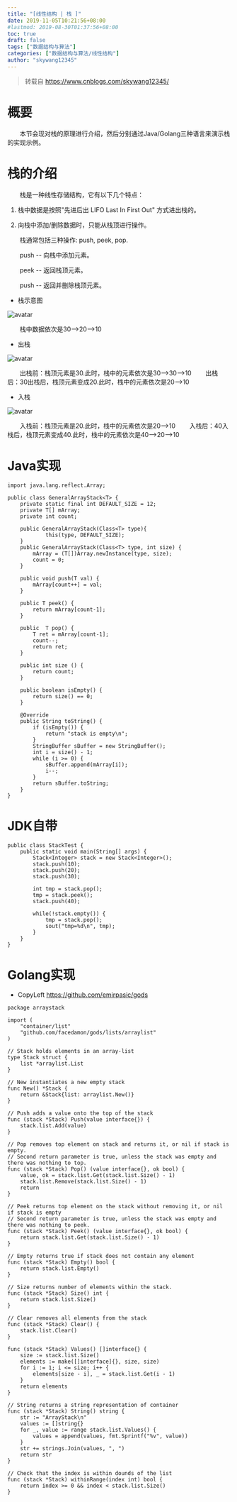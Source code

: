 ```yaml
---
title: "[线性结构 | 栈 ]"
date: 2019-11-05T10:21:56+08:00
#lastmod: 2019-08-30T01:37:56+08:00
toc: true
draft: false
tags: ["数据结构与算法"]
categories: ["数据结构与算法/线性结构"]
author: "skywang12345"
---
```


> 转载自 https://www.cnblogs.com/skywang12345/

# 概要
&emsp;&emsp;本节会现对栈的原理进行介绍，然后分别通过Java/Golang三种语言来演示栈的实现示例。

# 栈的介绍
&emsp;&emsp;栈是一种线性存储结构，它有以下几个特点：

1. 栈中数据是按照"先进后出 LIFO Last In First Out" 方式进出栈的。

2. 向栈中添加/删除数据时，只能从栈顶进行操作。

&emsp;&emsp;栈通常包括三种操作: push, peek, pop.

&emsp;&emsp;push -- 向栈中添加元素。

&emsp;&emsp;peek -- 返回栈顶元素。

&emsp;&emsp;push -- 返回并删除栈顶元素。

-  栈示意图

![avatar](https://cdn.jsdelivr.net/gh/facedamon/MarkDownPhotos@master/data-struct/linear-struct/栈示意图.jpg)

&emsp;&emsp;栈中数据依次是30-->20-->10

-  出栈

![avatar](https://cdn.jsdelivr.net/gh/facedamon/MarkDownPhotos@master/data-struct/linear-struct/出栈.jpg)

&emsp;&emsp;出栈前：栈顶元素是30.此时，栈中的元素依次是30-->30-->10
&emsp;&emsp;出栈后：30出栈后，栈顶元素变成20.此时，栈中的元素依次是20-->10

- 入栈

![avatar](https://cdn.jsdelivr.net/gh/facedamon/MarkDownPhotos@master/data-struct/linear-struct/入栈.jpg)

&emsp;&emsp;入栈前：栈顶元素是20.此时，栈中的元素依次是20-->10
&emsp;&emsp;入栈后：40入栈后，栈顶元素变成40.此时，栈中的元素依次是40-->20-->10

# Java实现
```
import java.lang.reflect.Array;

public class GeneralArrayStack<T> {
    private static final int DEFAULT_SIZE = 12;
    private T[] mArray;
    private int count;

    public GeneralArrayStack(Class<T> type){
            this(type, DEFAULT_SIZE);
    }
    public GeneralArrayStack(Class<T> type, int size) {
        mArray = (T[])Array.newInstance(type, size);
        count = 0;
    }

    public void push(T val) {
        mArray[count++] = val;
    }

    public T peek() {
        return mArray[count-1];
    }

    public  T pop() {
        T ret = mArray[count-1];
        count--;
        return ret;
    }

    public int size () {
        return count;
    }

    public boolean isEmpty() {
        return size() == 0;
    }

    @Override
    public String toString() {
        if (isEmpty()) {
            return "stack is empty\n";
        }
        StringBuffer sBuffer = new StringBuffer();
        int i = size() - 1;
        while (i >= 0) {
            sBuffer.append(mArray[i]);
            i--;
        }
        return sBuffer.toString;
    }
}
```

# JDK自带

```
public class StackTest {
    public static void main(String[] args) {
        Stack<Integer> stack = new Stack<Integer>();
        stack.push(10);
        stack.push(20);
        stack.push(30);

        int tmp = stack.pop();
        tmp = stack.peek();
        stack.push(40);

        while(!stack.empty()) {
            tmp = stack.pop();
            sout("tmp=%d\n", tmp);
        }
    }
}
```

# Golang实现

- CopyLeft https://github.com/emirpasic/gods

```
package arraystack

import (
	"container/list"
	"github.com/facedamon/gods/lists/arraylist"
)

// Stack holds elements in an array-list
type Stack struct {
	list *arraylist.List
}

// New instantiates a new empty stack
func New() *Stack {
	return &Stack{list: arraylist.New()}
}

// Push adds a value onto the top of the stack
func (stack *Stack) Push(value interface{}) {
	stack.list.Add(value)
}

// Pop removes top element on stack and returns it, or nil if stack is empty.
// Second return parameter is true, unless the stack was empty and there was nothing to top.
func (stack *Stack) Pop() (value interface{}, ok bool) {
	value, ok = stack.list.Get(stack.list.Size() - 1)
	stack.list.Remove(stack.list.Size() - 1)
	return
}

// Peek returns top element on the stack without removing it, or nil if stack is empty
// Second return parameter is true, unless the stack was empty and there was nothing to peek.
func (stack *Stack) Peek() (value interface{}, ok bool) {
	return stack.list.Get(stack.list.Size() - 1)
}

// Empty returns true if stack does not contain any element
func (stack *Stack) Empty() bool {
	return stack.list.Empty()
}

// Size returns number of elements within the stack.
func (stack *Stack) Size() int {
	return stack.list.Size()
}

// Clear removes all elements from the stack
func (stack *Stack) Clear() {
	stack.list.Clear()
}

func (stack *Stack) Values() []interface{} {
	size := stack.list.Size()
	elements := make([]interface]{}, size, size)
	for i := 1; i <= size; i++ {
		elements[size - i], _ = stack.list.Get(i - 1)
	}
	return elements
}

// String returns a string representation of container
func (stack *Stack) String() string {
	str := "ArrayStack\n"
	values := []string{}
	for _, value := range stack.list.Values() {
		values = append(values, fmt.Sprintf("%v", value))
	}
	str += strings.Join(values, ", ")
	return str
}

// Check that the index is within dounds of the list
func (stack *Stack) withinRange(index int) bool {
	return index >= 0 && index < stack.list.Size()
}
```